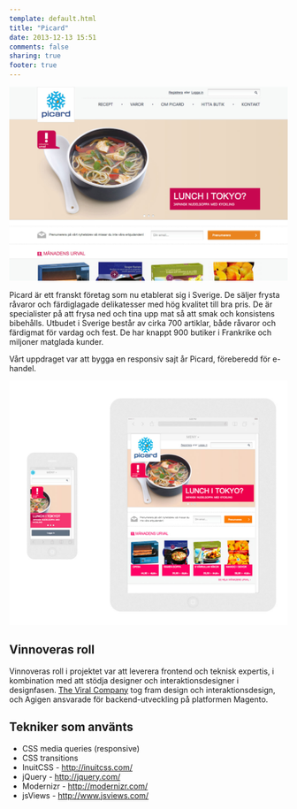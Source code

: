 ```yaml
---
template: default.html
title: "Picard"
date: 2013-12-13 15:51
comments: false
sharing: true
footer: true
---
```


![Skärmdump picard.se](/images/content/projects/picard/screenshot.jpg)

Picard är ett franskt företag som nu etablerat sig i Sverige. De säljer frysta råvaror och färdiglagade delikatesser med hög kvalitet till bra pris. De är specialister på att frysa ned och tina upp mat så att smak och konsistens bibehålls. Utbudet i Sverige består av cirka 700 artiklar, både råvaror och färdigmat för vardag och fest. De har knappt 900 butiker i Frankrike och miljoner matglada kunder.

Vårt uppdraget var att bygga en responsiv sajt år Picard, föreberedd för e-handel.

![Skärmdump picard.se](/images/content/projects/picard/responsive.jpg)

## Vinnoveras roll

Vinnoveras roll i projektet var att  leverera frontend och teknisk expertis, i kombination med att stödja designer och interaktionsdesigner i designfasen. [The Viral Company](http://theviralcompany.com/) tog fram design och interaktionsdesign, och Agigen ansvarade för backend-utveckling på platformen Magento.
 
## Tekniker som använts
* CSS media queries (responsive)
* CSS transitions
* InuitCSS - http://inuitcss.com/
* jQuery - http://jquery.com/
* Modernizr - http://modernizr.com/
* jsViews - http://www.jsviews.com/
